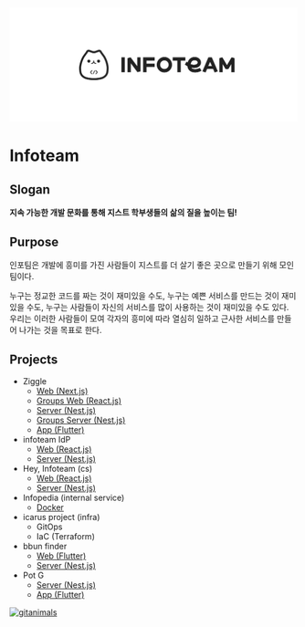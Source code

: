 <!-- markdownlint-disable MD041 -->
![banner](../asset/infoteam.webp)

# Infoteam

## Slogan

**지속 가능한 개발 문화를 통해 지스트 학부생들의 삶의 질을 높이는 팀!**

## Purpose

인포팀은 개발에 흥미를 가진 사람들이 지스트를 더 살기 좋은 곳으로 만들기 위해 모인 팀이다.  
  
누구는 정교한 코드를 짜는 것이 재미있을 수도, 누구는 예쁜 서비스를 만드는 것이 재미있을 수도, 누구는 사람들이 자신의 서비스를 많이 사용하는 것이 재미있을 수도 있다. 우리는 이러한 사람들이 모여 각자의 흥미에 따라 열심히 일하고 근사한 서비스를 만들어 나가는 것을 목표로 한다.

## Projects

- Ziggle
  - [Web (Next.js)](https://github.com/gsainfoteam/ziggle-fe)
  - [Groups Web (React.js)](https://github.com/gsainfoteam/groups-fe)
  - [Server (Nest.js)](https://github.com/gsainfoteam/ziggle-be)
  - [Groups Server (Nest.js)](https://github.com/gsainfoteam/groups-be)
  - [App (Flutter)](https://github.com/gsainfoteam/ziggle-flutter)
- infoteam IdP
  - [Web (React.js)](https://github.com/gsainfoteam/idp-fe)
  - [Server (Nest.js)](https://github.com/gsainfoteam/idp-be)
- Hey, Infoteam (cs)
  - [Web (React.js)](https://github.com/gsainfoteam/hey-developer-fe)
  - [Server (Nest.js)](https://github.com/gsainfoteam/hey-developer-be)
- Infopedia (internal service)
  - [Docker](https://github.com/gsainfoteam/infopedia)
- icarus project (infra)
  - GitOps
  - IaC (Terraform)
- bbun finder
  - [Web (Flutter)](https://github.com/gsainfoteam/bbun-finder-fe)
  - [Server (Nest.js)](https://github.com/gsainfoteam/bbun-finder-be)
- Pot G
  - [Server (Nest.js)](https://github.com/gsainfoteam/potg-be)
  - [App (Flutter)](https://github.com/gsainfoteam/pot-g-flutter)


<a href="https://www.gitanimals.org/">
  <img
    src="https://render.gitanimals.org/guilds/705592583712475563/draw"
    width="600"
    height="300"
    alt="gitanimals"
  />
</a>
